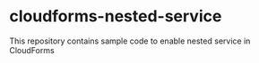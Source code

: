 # cloudforms-nested-service
This repository contains sample code to enable nested service in CloudForms
